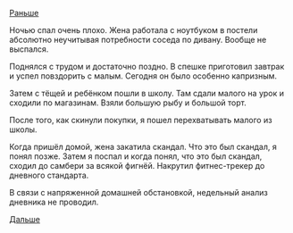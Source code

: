 [Раньше](2018.08.31.md)

Ночью спал очень плохо. Жена работала с ноутбуком в постели абсолютно неучитывая потребности соседа по дивану. Вообще не выспался.

Поднялся с трудом и достаточно поздно.
В спешке приготовил завтрак и успел повздорить с малым. Сегодня он было особенно капризным.

Затем с тёщей и ребёнком пошли в школу.
Там сдали малого на урок и сходили по магазинам. Взяли большую рыбу и большой торт.

После того, как скинули покупки, я пошел перехватывать малого из школы.

Когда пришёл домой, жена закатила скандал. Что это был скандал, я понял позже.
Затем я поспал и когда понял, что это был скандал, сходил до самбери за всякой фигнёй. Накрутил фитнес-трекер до дневного стандарта.

В связи с напряженной домашней обстановкой, недельный анализ дневника не проводил.

[Дальше](2018.09.02.md)